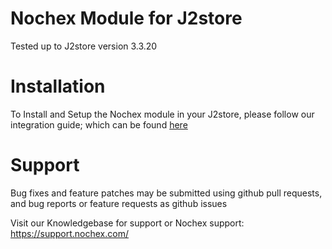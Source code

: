 Nochex Module for J2store 
============
Tested up to J2store version 3.3.20

Installation
============
To Install and Setup the Nochex module in your J2store, please follow our integration guide; which can be found <a href="https://support.nochex.com/kb/faq.php?id=198">here</a>

Support
=====================
Bug fixes and feature patches may be submitted using github pull requests, and bug reports or feature requests as github issues  

Visit our Knowledgebase for support or Nochex support: https://support.nochex.com/ 
